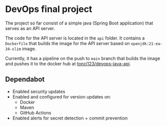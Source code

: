 # DevOps final project

The project so far consist of a simple java (Spring Boot application) that serves as an API server.

The code for the API server is located in the `api` folder. It contains a `Dockerfile` that builds the image for the API server based on `openjdk:21-ea-34-slim` image.

Currently, it has a pipeline on the push to `main` branch that builds the image and pushes it to the docker hub at [tonci123/devops-java-api](https://hub.docker.com/r/tonci123/devops-java-api).

## Dependabot
- Enabled security updates
- Enabled and configured for version updates on:
  - Docker
  - Maven
  - GitHub Actions
- Enabled alerts for secret detection + commit prevention